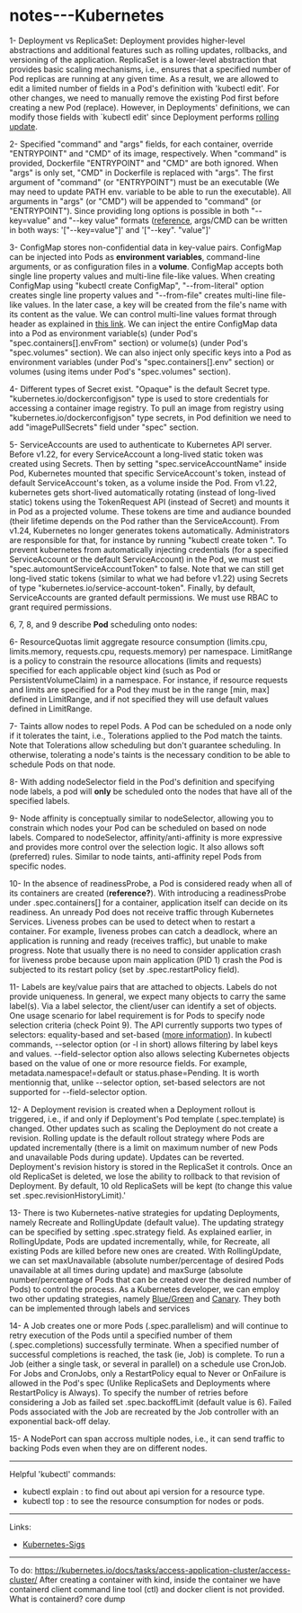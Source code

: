 # notes---Kubernetes

1- Deployment vs ReplicaSet: Deployment provides higher-level abstractions and additional features such as rolling updates, rollbacks, and versioning of the application. ReplicaSet is a lower-level abstraction that provides basic scaling mechanisms, i.e., ensures that a specified number of Pod replicas are running at any given time. As a result, we are allowed to edit a limited number of fields in a Pod's definition with 'kubectl edit'. For other changes, we need to manually remove the existing Pod first before creating a new Pod (replace). However, in Deployments' definitions, we can modify those fields with `kubectl edit' since Deployment performs [rolling update](https://kubernetes.io/docs/tutorials/kubernetes-basics/update/update-intro/).

2- Specified "command" and "args" fields, for each container, override "ENTRYPOINT" and "CMD" of its image, respectively. When "command" is provided, Dockerfile "ENTRYPOINT" and "CMD" are both ignored. When "args" is only set, "CMD" in Dockerfile is replaced with "args". The first argument of "command" (or "ENTRYPOINT") must be an executable (We may need to update PATH env. variable to be able to run the executable). All arguments in "args" (or "CMD") will be appended to "command" (or "ENTRYPOINT"). Since providing long options is possible in both "--key=value" and "--key value" formats ([reference](https://unix.stackexchange.com/questions/573377/do-command-line-options-take-an-equals-sign-between-option-name-and-value), args/CMD can be written in both ways: '["--key=value"]' and '["--key". "value"]'

3- ConfigMap stores non-confidential data in key-value pairs. ConfigMap can be injected into Pods as **environment variables**, command-line arguments, or as configuration files in a **volume**.
ConfigMap accepts both single line property values and multi-line file-like values. When creating ConfigMap using "kubectl create ConfigMap", "--from-literal" option creates single line property values and "--from-file" creates multi-line file-like values. In the later case, a key will be created from the file's name with its content as the value. We can control multi-line values format through header as explained in [this link](https://yaml-multiline.info/). We can inject the entire ConfigMap data into a Pod as environment variable(s) (under Pod's "spec.containers[].envFrom" section) or volume(s) (under Pod's "spec.volumes" section). We can also inject only specific keys into a Pod as environment variables (under Pod's "spec.containers[].env" section) or volumes (using items under Pod's "spec.volumes" section).
  
4- Different types of Secret exist. "Opaque" is the default Secret type. "kubernetes.io/dockerconfigjson" type is used to store credentials for accessing a container image registry. To pull an image from registry using "kubernetes.io/dockerconfigjson" type secrets, in Pod definition we need to add "imagePullSecrets" field under "spec" section.

5- ServiceAccounts are used to authenticate to Kubernetes API server. Before v1.22, for every ServiceAccount a long-lived static token was created using Secrets. Then by setting "spec.serviceAccountName" inside Pod, Kubernetes mounted that specific ServiceAccount's token, instead of default ServiceAccount's token, as a volume inside the Pod. From v1.22, kubernetes gets short-lived automatically rotating (instead of long-lived static) tokens using the TokenRequest API (instead of Secret) and mounts it in Pod as a projected volume. These tokens are time and audiance bounded (their lifetime depends on the Pod rather than the ServiceAccount). From v1.24, Kubernetes no longer generates tokens automatically. Administrators are responsible for that, for instance by running "kubectl create token <service-account-name>". To prevent kubernetes from automatically injecting credentials (for a specified ServiceAccount or the default ServiceAccount) in the Pod, we must set "spec.automountServiceAccountToken" to false. Note that we can still get long-lived static tokens (similar to what we had before v1.22) using Secrets of type "kubernetes.io/service-account-token". Finally, by default, ServiceAccounts are granted default permissions. We must use RBAC to grant required permissions.

6, 7, 8, and 9 describe **Pod** scheduling onto nodes:

  6- ResourceQuotas limit aggregate resource consumption (limits.cpu, limits.memory, requests.cpu, requests.memory) per namespace. LimitRange is a policy to constrain the resource allocations (limits and requests) specified for each applicable object kind (such as Pod or PersistentVolumeClaim) in a namespace. For instance, if resource requests and limits are specified for a Pod they must be in the range [min, max] defined in LimitRange, and if not specified they will use default values defined in LimitRange. 

  7- Taints allow nodes to repel Pods. A Pod can be scheduled on a node only if it tolerates the taint, i.e., Tolerations applied to the Pod match the taints. Note that Tolerations allow scheduling but don't guarantee scheduling. In otherwise, tolerating a node's taints is the necessary condition to be able to schedule Pods on that node.

  8- With adding nodeSelector field in the Pod's definition and specifying node labels, a pod will **only** be scheduled onto the nodes that have all of the specified labels.

  9- Node affinity is conceptually similar to nodeSelector, allowing you to constrain which nodes your Pod can be scheduled on based on node labels. Compared to nodeSelector, affinity/anti-affinity is more expressive and provides more control over the selection logic. It also allows soft (preferred) rules. Similar to node taints, anti-affinity repel Pods from specific nodes.

10- In the absence of readinessProbe, a Pod is considered ready when all of its containers are created (**reference?**). With introducing a readinessProbe under .spec.containers[] for a container, application itself can decide on its readiness. An unready Pod does not receive traffic through Kubernetes Services. 
Liveness probes can be used to detect when to restart a container. For example, liveness probes can catch a deadlock, where an application is running and ready (receives traffic), but unable to make progress. Note that usually there is no need to consider application crash for liveness probe because upon main application (PID 1) crash the Pod is subjected to its restart policy (set by .spec.restartPolicy field).

11- Labels are key/value pairs that are attached to objects. Labels do not provide uniqueness. In general, we expect many objects to carry the same label(s). Via a label selector, the client/user can identify a set of objects. One usage scenario for label requirement is for Pods to specify node selection criteria (check Point 9). The API currently supports two types of selectors: equality-based and set-based ([more information](https://kubernetes.io/docs/concepts/overview/working-with-objects/labels/)). In kubectl commands, --selector option (or -l in short) allows filtering by label keys and values. --field-selector option also allows selecting Kubernetes objects based on the value of one or more resource fields. For example, metadata.namespace!=default or status.phase=Pending. It is worth mentionnig that, unlike --selector option, set-based selectors are not supported for --field-selector option.

12- A Deployment revision is created when a Deployment rollout is triggered, i.e., if and only if Deployment's Pod template (.spec.template) is changed. Other updates such as scaling the Deployment do not create a revision. Rolling update is the default rollout strategy where Pods are updated incrementally (there is a limit on maximum number of new Pods and unavailable Pods during update).  Updates can be reverted. Deployment's revision history is stored in the ReplicaSet it controls. Once an old ReplicaSet is deleted, we lose the ability to rollback to that revision of Deployment. By default, 10 old ReplicaSets will be kept (to change this value set .spec.revisionHistoryLimit).'

13- There is two Kubernetes-native strategies for updating Deployments, namely Recreate and RollingUpdate (default value). The updating strategy can be specified by setting .spec.strategy field. As explained earlier, in RollingUpdate, Pods are updated incrementally, while, for Recreate, all existing Pods are killed before new ones are created. With RollingUpdate, we can set maxUnavailable (absolute number/percentage of desired Pods unavailable at all times during update) and maxSurge (absolute number/percentage of Pods that can be created over the desired number of Pods) to control the process. As a Kubernetes developer, we can employ two other updating strategies, namely [Blue/Green](https://docs.aws.amazon.com/whitepapers/latest/overview-deployment-options/bluegreen-deployments.html) and [Canary](https://docs.aws.amazon.com/whitepapers/latest/introduction-devops-aws/canary-deployments.html). They both can be implemented through labels and services

14- A Job creates one or more Pods (.spec.parallelism) and will continue to retry execution of the Pods until a specified number of them (.spec.completions) successfully terminate. When a specified number of successful completions is reached, the task (ie, Job) is complete. To run a Job (either a single task, or several in parallel) on a schedule use CronJob. For Jobs and CronJobs, only a RestartPolicy equal to Never or OnFailure is allowed in the Pod's spec (Unlike ReplicaSets and Deployments where RestartPolicy is Always). To specify the number of retries before considering a Job as failed set .spec.backoffLimit (default value is 6). Failed Pods associated with the Job are recreated by the Job controller with an exponential back-off delay.

15- A NodePort can span accross multiple nodes, i.e., it can send traffic to backing Pods even when they are on different nodes.

---
Helpful 'kubectl' commands:
- kubectl explain <resource-type>: to find out about api version for a resource type.
- kubectl top <node or pod>: to see the resource consumption for nodes or pods.

---
Links:
- [Kubernetes-Sigs](https://github.com/kubernetes-sigs)

---
To do:
https://kubernetes.io/docs/tasks/access-application-cluster/access-cluster/
After creating a container with kind, inside the container we have containerd client command line tool (ctl) and docker client is not provided. What is containerd?
core dump
